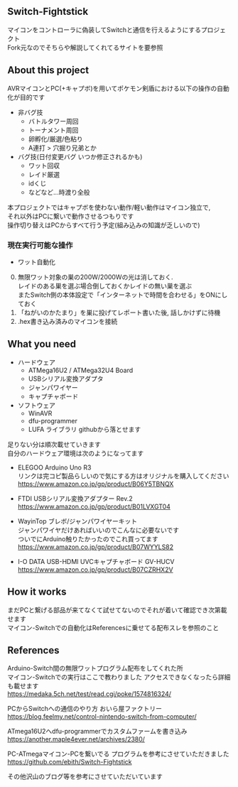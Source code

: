 ## Switch-Fightstick
マイコンをコントローラに偽装してSwitchと通信を行えるようにするプロジェクト  
Fork元なのでそちらや解説してくれてるサイトを要参照

## About this project
AVRマイコンとPC(+キャプボ)を用いてポケモン剣盾における以下の操作の自動化が目的です  
- 非バグ技
  - バトルタワー周回
  - トーナメント周回
  - 卵孵化/厳選/色粘り
  - A連打 > 穴掘り兄弟とか
- バグ技(日付変更バグ いつか修正されるかも)
  - ワット回収
  - レイド厳選
  - idくじ
  - などなど...時渡り全般
  
本プロジェクトではキャプボを使わない動作/軽い動作はマイコン独立で,  
それ以外はPCに繋いで動作させるつもりです  
操作切り替えはPCからすべて行う予定(組み込みの知識が乏しいので)  
  
### 現在実行可能な操作  
- ワット自動化
0. 無限ワット対象の巣の200W/2000Wの光は消しておく.   
   レイドのある巣を選ぶ場合倒しておくかレイドの無い巣を選ぶ  
   またSwitch側の本体設定で「インターネットで時間を合わせる」をONにしておく  
1. 「ねがいのかたまり」を巣に投げてレポート書いた後, 話しかけずに待機  
2. .hex書き込み済みのマイコンを接続   
  
## What you need
- ハードウェア
  - ATMega16U2 / ATMega32U4 Board
  - USBシリアル変換アダプタ
  - ジャンパワイヤー
  - キャプチャボード
- ソフトウェア
  - WinAVR
  - dfu-programmer
  - LUFA ライブラリ githubから落とせます
  
足りない分は順次載せていきます  
自分のハードウェア環境は次のようになってます  
- ELEGOO Arduino Uno R3  
リンクは完コピ製品らしいので気にする方はオリジナルを購入してください  
https://www.amazon.co.jp/gp/product/B06Y5TBNQX

- FTDI USBシリアル変換アダプター Rev.2  
https://www.amazon.co.jp/gp/product/B01LVXGT04

- WayinTop ブレボ/ジャンパワイヤーキット  
ジャンパワイヤだけあればいいのでこんなに必要ないです  
ついでにArduino触りたかったのでこれ買ってます  
https://www.amazon.co.jp/gp/product/B07WYYLS82

- I-O DATA USB-HDMI UVCキャプチャボード GV-HUCV  
https://www.amazon.co.jp/gp/product/B07CZRHX2V

## How it works
まだPCと繋げる部品が来てなくて試せてないのでそれが着いて確認でき次第載せます  
マイコン-Switchでの自動化はReferencesに乗せてる配布スレを参照のこと  
  
## References
Arduino-Switch間の無限ワットプログラム配布をしてくれた所  
マイコン-Switchでの実行はここで教わりました アクセスできなくなったら詳細も載せます  
https://medaka.5ch.net/test/read.cgi/poke/1574816324/
  
PCからSwitchへの通信のやり方 おいら屋ファクトリー  
https://blog.feelmy.net/control-nintendo-switch-from-computer/  
  
ATmega16U2へdfu-programmerでカスタムファームを書き込み  
https://another.maple4ever.net/archives/2380/  
  
PC-ATmegaマイコン-PCを繋いでる プログラムを参考にさせていただきました  
https://github.com/ebith/Switch-Fightstick  
  
その他沢山のブログ等を参考にさせていただいています
